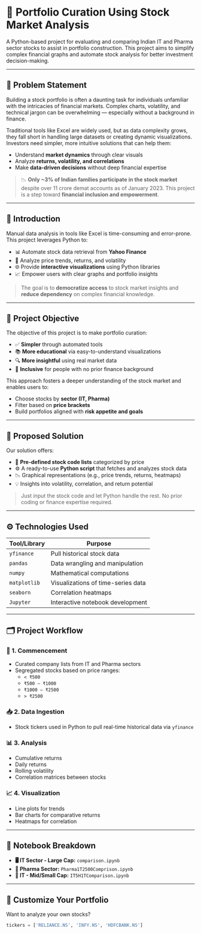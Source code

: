 # 💼 Portfolio Curation Using Stock Market Analysis

A Python-based project for evaluating and comparing Indian IT and Pharma sector stocks to assist in portfolio construction. This project aims to simplify complex financial graphs and automate stock analysis for better investment decision-making.

---

## 🚩 Problem Statement

Building a stock portfolio is often a daunting task for individuals unfamiliar with the intricacies of financial markets. Complex charts, volatility, and technical jargon can be overwhelming — especially without a background in finance.

Traditional tools like Excel are widely used, but as data complexity grows, they fall short in handling large datasets or creating dynamic visualizations. Investors need simpler, more intuitive solutions that can help them:

- Understand **market dynamics** through clear visuals  
- Analyze **returns, volatility, and correlations**  
- Make **data-driven decisions** without deep financial expertise  

> 📉 **Only ~3% of Indian families participate in the stock market** despite over 11 crore demat accounts as of January 2023. This project is a step toward **financial inclusion and empowerment**.

---

## 🧠 Introduction

Manual data analysis in tools like Excel is time-consuming and error-prone. This project leverages Python to:

- 📊 Automate stock data retrieval from **Yahoo Finance**
- 🧮 Analyze price trends, returns, and volatility
- 🌐 Provide **interactive visualizations** using Python libraries
- 📈 Empower users with clear graphs and portfolio insights

> The goal is to **democratize access** to stock market insights and **reduce dependency** on complex financial knowledge.

---

## 🎯 Project Objective

The objective of this project is to make portfolio curation:

- ✅ **Simpler** through automated tools  
- 📚 **More educational** via easy-to-understand visualizations  
- 🔍 **More insightful** using real market data  
- 🤝 **Inclusive** for people with no prior finance background  

This approach fosters a deeper understanding of the stock market and enables users to:

- Choose stocks by **sector (IT, Pharma)**
- Filter based on **price brackets**
- Build portfolios aligned with **risk appetite and goals**

---

## 🧪 Proposed Solution

Our solution offers:

- 🧾 **Pre-defined stock code lists** categorized by price
- ⚙️ A ready-to-use **Python script** that fetches and analyzes stock data
- 📉 Graphical representations (e.g., price trends, returns, heatmaps)
- 💡 Insights into volatility, correlation, and return potential

> Just input the stock code and let Python handle the rest. No prior coding or finance expertise required.

---

## ⚙️ Technologies Used

| Tool/Library     | Purpose                                 |
|------------------|------------------------------------------|
| `yfinance`       | Pull historical stock data               |
| `pandas`         | Data wrangling and manipulation          |
| `numpy`          | Mathematical computations                |
| `matplotlib`     | Visualizations of time-series data       |
| `seaborn`        | Correlation heatmaps                     |
| `Jupyter`        | Interactive notebook development         |

---

## 🗂 Project Workflow

### 🏁 1. Commencement
- Curated company lists from IT and Pharma sectors
- Segregated stocks based on price ranges:
  - `< ₹500`
  - `₹500 – ₹1000`
  - `₹1000 – ₹2500`
  - `> ₹2500`

### 📥 2. Data Ingestion
- Stock tickers used in Python to pull real-time historical data via `yfinance`

### 📊 3. Analysis
- Cumulative returns
- Daily returns
- Rolling volatility
- Correlation matrices between stocks

### 📈 4. Visualization
- Line plots for trends
- Bar charts for comparative returns
- Heatmaps for correlation

---

## 🧾 Notebook Breakdown

- **🖥 IT Sector - Large Cap:** `comparison.ipynb`  
- **💊 Pharma Sector:** `Pharma1T2500Comprison.ipynb`  
- **🧪 IT - Mid/Small Cap:** `IT5H1TComparison.ipynb`  

---

## 🔧 Customize Your Portfolio

Want to analyze your own stocks?

```python
tickers = ['RELIANCE.NS', 'INFY.NS', 'HDFCBANK.NS']
